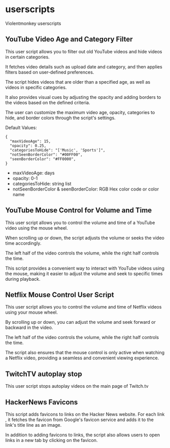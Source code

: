 # userscripts

Violentmonkey userscripts

## YouTube Video Age and Category Filter

This user script allows you to filter out old YouTube videos and hide videos in certain categories.

It fetches video details such as upload date and category, and then applies filters based on user-defined preferences.

The script hides videos that are older than a specified age, as well as videos in specific categories.

It also provides visual cues by adjusting the opacity and adding borders to the videos based on the defined criteria.

The user can customize the maximum video age, opacity, categories to hide, and border colors through the script's settings.

Default Values:

    {
      "maxVideoAge": 15,
      "opacity": 0.25,
      "categoriesToHide": "['Music', 'Sports']",
      "notSeenBorderColor": "#00FF00",
      "seenBorderColor": "#FF0000",
    }

- maxVideoAge: days
- opacity: 0-1
- categoriesToHide: string list
- notSeenBorderColor & seenBorderColor: RGB Hex color code or color name

## YouTube Mouse Control for Volume and Time

This user script allows you to control the volume and time of a YouTube video using the mouse wheel.

When scrolling up or down, the script adjusts the volume or seeks the video time accordingly.

The left half of the video controls the volume, while the right half controls the time.

This script provides a convenient way to interact with YouTube videos using the mouse, making it easier to adjust the volume and seek to specific times during playback.

## Netflix Mouse Control User Script

This user script allows you to control the volume and time of Netflix videos using your mouse wheel.

By scrolling up or down, you can adjust the volume and seek forward or backward in the video.

The left half of the video controls the volume, while the right half controls the time.

The script also ensures that the mouse control is only active when watching a Netflix video, providing a seamless and convenient viewing experience.

## TwitchTV autoplay stop

This user script stops autoplay videos on the main page of Twitch.tv

## HackerNews Favicons

This script adds favicons to links on the Hacker News website. For each link , it fetches the favicon from Google's favicon service and adds it to the link's title line as an image.

In addition to adding favicons to links, the script also allows users to open links in a new tab by clicking on the favicon.
